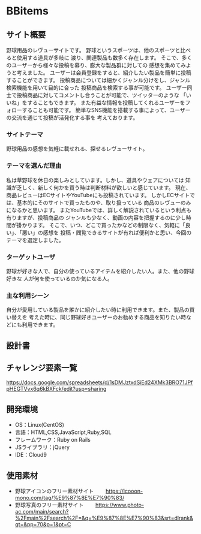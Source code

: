 # BBitems

## サイト概要
野球用品のレヴューサイトです。
野球というスポーツは、他のスポーツと比べると使用する道具が多岐に
渡り、関連製品も数多く存在します。
そこで、多くのユーザーから様々な投稿を募り、膨大な製品群に対しての
感想を集めてみようと考えました。
ユーザーは会員登録をすると、紹介したい製品を簡単に投稿することができます。
投稿商品については細かくジャンル分けをし、ジャンル検索機能を用いて目的に合った
投稿商品を検索する事が可能です。
ユーザー同士で投稿商品に対してコメントし合うことが可能で、ツイッターのような
「いいね」をすることもできます。
また有益な情報を投稿してくれるユーザーをフォローすることも可能です。
簡単なSNS機能を搭載する事によって、ユーザーの交流を通じて投稿が活発化する事を
考えております。

### サイトテーマ
野球用品の感想を気軽に載せれる、探せるレヴューサイト。

### テーマを選んだ理由
私は草野球を休日の楽しみとしています。しかし、道具やウェアについては
知識が乏しく、新しく何かを買う時は判断材料が欲しいと感じています。
現在、商品レビューはECサイトやYouTubeにも投稿されています。
しかしECサイトでは、基本的にそのサイトで買ったものや、取り扱っている
商品のレヴューのみになるかと思います。
またYouTubeでは、詳しく解説されているという利点も有りますが、投稿商品の
ジャンルも少なく、動画の内容を把握するのに少し時間が掛かります。
そこで、いつ、どこで買ったかなどの制限なく、気軽に「良い」、「悪い」の感想を
投稿・閲覧できるサイトが有れば便利かと思い、今回のテーマを選定しました。

### ターゲットユーザ
野球が好きな人で、自分の使っているアイテムを紹介したい人。また、他の野球好きな
人が何を使っているのか気になる人。

### 主な利用シーン
自分が愛用している製品を誰かに紹介したい時に利用できます。また、製品の買い替えを
考えた時に、同じ野球好きユーザーのお勧めする商品を知りたい時などにも利用できます。

## 設計書

## チャレンジ要素一覧
https://docs.google.com/spreadsheets/d/1sDMJztxdSiEd24XMk3BRO71JPfpHEGTVvx6q6kBXFck/edit?usp=sharing

## 開発環境
- OS：Linux(CentOS)
- 言語：HTML,CSS,JavaScript,Ruby,SQL
- フレームワーク：Ruby on Rails
- JSライブラリ：jQuery
- IDE：Cloud9

## 使用素材
- 野球アイコンのフリー素材サイト
　　https://icooon-mono.com/tag/%E9%87%8E%E7%90%83/
- 野球写真のフリー素材サイト
　　https://www.photo-ac.com/main/search?%2Fmain%2Fsearch%2F=&q=%E9%87%8E%E7%90%83&srt=dlrank&qt=&pp=70&p=1&pt=C
